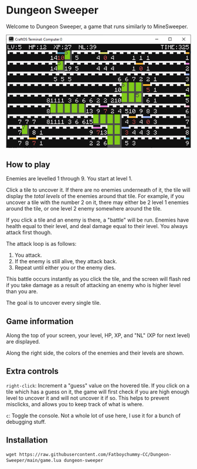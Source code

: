 # Dungeon Sweeper

Welcome to Dungeon Sweeper, a game that runs similarly to MineSweeper.

![Example game board](images/example.png)

## How to play

Enemies are levelled 1 through 9. You start at level 1.

Click a tile to uncover it. If there are no enemies underneath of it, the tile
will display the _total levels_ of the enemies around that tile. For example, if
you uncover a tile with the number 2 on it, there may either be 2 level 1
enemies around the tile, or one level 2 enemy somewhere around the tile.

If you click a tile and an enemy is there, a "battle" will be run. Enemies have
health equal to their level, and deal damage equal to their level. You always
attack first though.

The attack loop is as follows:

1. You attack.
2. If the enemy is still alive, they attack back.
3. Repeat until either you or the enemy dies.

This battle occurs instantly as you click the tile, and the screen will flash
red if you take damage as a result of attacking an enemy who is higher level
than you are.

The goal is to uncover every single tile.

## Game information

Along the top of your screen, your level, HP, XP, and "NL" (XP for next level)
are displayed.

Along the right side, the colors of the enemies and their levels are shown.

## Extra controls

`right-click`: Increment a "guess" value on the hovered tile. If you click on a
tile which has a guess on it, the game will first check if you are high enough
level to uncover it and will not uncover it if so. This helps to prevent
misclicks, and allows you to keep track of what is where.

`c`: Toggle the console. Not a whole lot of use here, I use it for a bunch of
debugging stuff.

## Installation

```
wget https://raw.githubusercontent.com/Fatboychummy-CC/Dungeon-Sweeper/main/game.lua dungeon-sweeper
```
